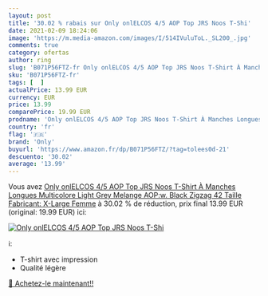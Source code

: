 ```yaml
---
layout: post
title: '30.02 % rabais sur Only onlELCOS 4/5 AOP Top JRS Noos T-Shi'
date: 2021-02-09 18:24:06
image: 'https://m.media-amazon.com/images/I/514IVuluToL._SL200_.jpg'
comments: true
category: ofertas
author: ring
slug: 'B071P56FTZ-fr Only onlELCOS 4/5 AOP Top JRS Noos T-Shirt À Manches...'
sku: 'B071P56FTZ-fr'
tags: [  ]
actualPrice: 13.99 EUR
currency: EUR
price: 13.99
comparePrice: 19.99 EUR
prodname: 'Only onlELCOS 4/5 AOP Top JRS Noos T-Shirt À Manches Longues  Multicolore  Light Grey Melange AOP:w. Black Zigzag   42  Taille Fabricant: X-Large  Femme'
country: 'fr'
flag: '🇫🇷'
brand: 'Only'
buyurl: 'https://www.amazon.fr/dp/B071P56FTZ/?tag=tolees0d-21'
descuento: '30.02'
average: '13.99'
---
```


Vous avez [Only onlELCOS 4/5 AOP Top JRS Noos T-Shirt À Manches Longues  Multicolore  Light Grey Melange AOP:w. Black Zigzag   42  Taille Fabricant: X-Large  Femme](https://www.amazon.fr/dp/B071P56FTZ/?tag=tolees0d-21)  à  30.02 % de réduction, prix final  13.99 EUR (original: 19.99 EUR) ici:

[![Only onlELCOS 4/5 AOP Top JRS Noos T-Shi](https://m.media-amazon.com/images/I/514IVuluToL._SL200_.jpg)](https://www.amazon.fr/dp/B071P56FTZ/?tag=tolees0d-21)

ℹ️:

- T-shirt avec impression
- Qualité légère

[🛒 Achetez-le maintenant!!](https://www.amazon.fr/dp/B071P56FTZ/?tag=tolees0d-21)
